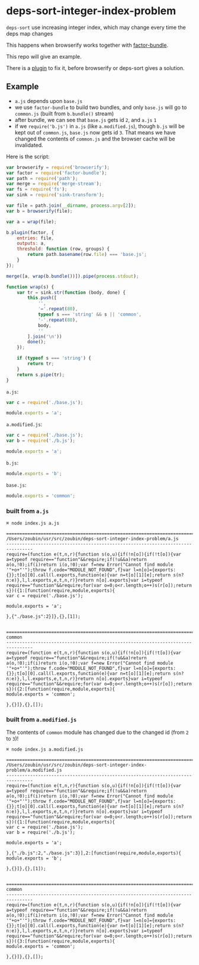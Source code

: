 # deps-sort-integer-index-problem
`deps-sort` use increasing integer index, which may change every time the deps map changes

This happens when browserify works together with [factor-bundle](https://www.npmjs.com/package/factor-bundle).

This repo will give an example.

There is a [plugin](https://www.npmjs.com/package/index-hashify) to fix it, before browserify or deps-sort gives a solution.

## Example

* `a.js` depends upon `base.js`
* we use `factor-bundle` to build two bundles, and only `base.js` will go to `common.js` (built from `b.bundle()` stream)
* after bundle, we can see that `base.js` gets id `2`, and `a.js` `1`
* if we `require('b.js')` in `a.js` (like `a.modified.js`), though `b.js` will be kept out of `common.js`, `base.js` now gets id `3`. That means we have changed the contents of `common.js` and the browser cache will be invalidated.

Here is the script:

```javascript
var browserify = require('browserify');
var factor = require('factor-bundle');
var path = require('path');
var merge = require('merge-stream');
var fs = require('fs');
var sink = require('sink-transform');

var file = path.join(__dirname, process.argv[2]);
var b = browserify(file);

var a = wrap(file);

b.plugin(factor, {
    entries: file,
    outputs: a,
    threshold: function (row, groups) {
        return path.basename(row.file) === 'base.js';
    }
});

merge([a, wrap(b.bundle())]).pipe(process.stdout);

function wrap(s) {
    var tr = sink.str(function (body, done) {
        this.push([
            '',
            '='.repeat(80),
            typeof s === 'string' && s || 'common',
            '-'.repeat(80),
            body,
            ''
        ].join('\n'))
        done();
    });

    if (typeof s === 'string') {
        return tr;
    }
    return s.pipe(tr);
}
```

`a.js`:

```javascript
var c = require('./base.js');

module.exports = 'a';
```

`a.modified.js`:

```javascript
var c = require('./base.js');
var b = require('./b.js');

module.exports = 'a';
```

`b.js`:

```javascript
module.exports = 'b';
```

`base.js`:

```javascript
module.exports = 'common';
```


### built from `a.js`

```
⌘ node index.js a.js

================================================================================
/Users/zoubin/usr/src/zoubin/deps-sort-integer-index-problem/a.js
--------------------------------------------------------------------------------
require=(function e(t,n,r){function s(o,u){if(!n[o]){if(!t[o]){var a=typeof require=="function"&&require;if(!u&&a)return a(o,!0);if(i)return i(o,!0);var f=new Error("Cannot find module '"+o+"'");throw f.code="MODULE_NOT_FOUND",f}var l=n[o]={exports:{}};t[o][0].call(l.exports,function(e){var n=t[o][1][e];return s(n?n:e)},l,l.exports,e,t,n,r)}return n[o].exports}var i=typeof require=="function"&&require;for(var o=0;o<r.length;o++)s(r[o]);return s})({1:[function(require,module,exports){
var c = require('./base.js');

module.exports = 'a';

},{"./base.js":2}]},{},[1]);


================================================================================
common
--------------------------------------------------------------------------------
require=(function e(t,n,r){function s(o,u){if(!n[o]){if(!t[o]){var a=typeof require=="function"&&require;if(!u&&a)return a(o,!0);if(i)return i(o,!0);var f=new Error("Cannot find module '"+o+"'");throw f.code="MODULE_NOT_FOUND",f}var l=n[o]={exports:{}};t[o][0].call(l.exports,function(e){var n=t[o][1][e];return s(n?n:e)},l,l.exports,e,t,n,r)}return n[o].exports}var i=typeof require=="function"&&require;for(var o=0;o<r.length;o++)s(r[o]);return s})({2:[function(require,module,exports){
module.exports = 'common';

},{}]},{},[]);
```

### built from `a.modified.js`
The contents of `common` module has changed due to the changed id (from `2` to `3`)!

```
⌘ node index.js a.modified.js

================================================================================
/Users/zoubin/usr/src/zoubin/deps-sort-integer-index-problem/a.modified.js
--------------------------------------------------------------------------------
require=(function e(t,n,r){function s(o,u){if(!n[o]){if(!t[o]){var a=typeof require=="function"&&require;if(!u&&a)return a(o,!0);if(i)return i(o,!0);var f=new Error("Cannot find module '"+o+"'");throw f.code="MODULE_NOT_FOUND",f}var l=n[o]={exports:{}};t[o][0].call(l.exports,function(e){var n=t[o][1][e];return s(n?n:e)},l,l.exports,e,t,n,r)}return n[o].exports}var i=typeof require=="function"&&require;for(var o=0;o<r.length;o++)s(r[o]);return s})({1:[function(require,module,exports){
var c = require('./base.js');
var b = require('./b.js');

module.exports = 'a';

},{"./b.js":2,"./base.js":3}],2:[function(require,module,exports){
module.exports = 'b';

},{}]},{},[1]);


================================================================================
common
--------------------------------------------------------------------------------
require=(function e(t,n,r){function s(o,u){if(!n[o]){if(!t[o]){var a=typeof require=="function"&&require;if(!u&&a)return a(o,!0);if(i)return i(o,!0);var f=new Error("Cannot find module '"+o+"'");throw f.code="MODULE_NOT_FOUND",f}var l=n[o]={exports:{}};t[o][0].call(l.exports,function(e){var n=t[o][1][e];return s(n?n:e)},l,l.exports,e,t,n,r)}return n[o].exports}var i=typeof require=="function"&&require;for(var o=0;o<r.length;o++)s(r[o]);return s})({3:[function(require,module,exports){
module.exports = 'common';

},{}]},{},[]);
```

